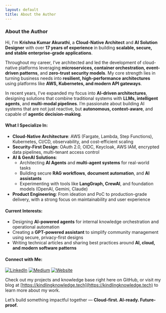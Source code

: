 ```yaml
---
layout: default
title: About the Author
---
```


### About the Author

Hi, I'm **Krishna Kumar Akurathi**, a **Cloud-Native Architect** and **AI Solution Designer** with over **17 years of experience** in building **scalable, secure, and stable enterprise-grade applications**.

Throughout my career, I’ve architected and led the development of cloud-native platforms leveraging **microservices, container orchestration, event-driven patterns**, and **zero-trust security models**. My core strength lies in turning business needs into **resilient, high-performance architectures** using platforms like **AWS, Kubernetes, and modern API gateways**.

In recent years, I’ve expanded my focus into **AI-driven architectures**, designing solutions that combine traditional systems with **LLMs, intelligent agents**, and **multi-modal pipelines**. I’m passionate about building AI systems that are not just reactive, but **autonomous, context-aware**, and capable of **agentic decision-making**.

#### What I Specialize In:
- **Cloud-Native Architecture**: AWS (Fargate, Lambda, Step Functions), Kubernetes, CI/CD, observability, and cost-efficient scaling
- **Security-First Design**: OAuth 2.0, OIDC, Keycloak, AWS IAM, encrypted data pipelines, multi-tenant access control
- **AI & GenAI Solutions**:
  - Architecting **AI Agents** and **multi-agent systems** for real-world tasks
  - Building secure **RAG workflows**, **document automation**, and **AI assistants**
  - Experimenting with tools like **LangGraph, CrewAI**, and foundation models (OpenAI, Gemini, Claude)
- **Product Engineering**: From ideation and PoC to production-grade delivery, with a strong focus on maintainability and user experience

#### Current Interests:
- Designing **AI-powered agents** for internal knowledge orchestration and operational automation
- Creating a **GPT-powered assistant** to simplify community management using secure, privacy-first designs
- Writing technical articles and sharing best practices around **AI, cloud, and modern software patterns**

#### Connect with Me:
[![LinkedIn](https://img.shields.io/badge/LinkedIn-Profile-blue)](http://linkedin.com/in/krishna-kumar-akurathi-b960302b)
[![Medium](https://img.shields.io/badge/Medium-Blog-black)](https://medium.com/@kindlingknowledge)
[![Website](https://img.shields.io/badge/Website-KindlingKnowledge.tech-blueviolet)](https://kindlingknowledge.tech)

Check out my projects and knowledge base right here on GitHub, or visit my blog at [https://kindlingknowledge.tech](https://kindlingknowledge.tech) to learn more about my work.

Let’s build something impactful together — **Cloud-first. AI-ready. Future-proof.**
